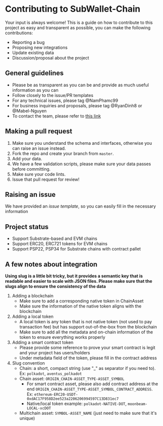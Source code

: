 # Contributing to SubWallet-Chain
Your input is always welcome! This is a guide on how to contribute to this project as easy and transparent as possible, you can make the following contributions:
- Reporting a bug
- Proposing new integrations
- Update existing data
- Discussion/proposal about the project

## General guidelines
- Please be as transparent as you can be and provide as much useful information as you can
- Follow closely to the issue/PR templates
- For any technical issues, please tag @NamPhamc99
- For business inquiries and proposals, please tag @RyanDinh8 or @Mabel-Nguyen
- To contact the team, please refer to [this link](https://linktr.ee/subwallet.app)

## Making a pull request
1. Make sure you understand the schema and interfaces, otherwise you can raise an issue instead.
2. Fork the repo and create your branch from `master`.
3. Add your data.
4. We have a few validation scripts, please make sure your data passes before committing.
5. Make sure your code lints.
6. Issue that pull request for review!

## Raising an issue
We have provided an *issue template*, so you can easily fill in the necessary information

## Project status
- Support Substrate-based and EVM chains
- Support ERC20, ERC721 tokens for EVM chains
- Support PSP22, PSP34 for Substrate chains with contract pallet

## A few notes about integration
**Using slug is a little bit tricky, but it provides a semantic key that is readable and easier to scale with JSON files. Please make sure that the slugs align to ensure the consistency of the data**

1. Adding a blockchain
   - Make sure to add a corresponding native token in ChainAsset
   - Make sure the information of the native token aligns with the blockchain
2. Adding a local token
   - A local token is any token that is not native token (not used to pay transaction fee) but has support out-of-the-box from the blockchain
   - Make sure to add all the metadata and on-chain information of the token to ensure everything works properly
3. Adding a smart contract token
   - Please provide some reference to prove your smart contract is legit and your project has users/holders
   - Under metadata field of the token, please fill in the contract address
4. Slug convention
   - Chain: a short, compact string (use "_" as separator if you need to). Ex: `polkadot`, `aventus_polkadot`
   - Chain asset: `ORIGIN_CHAIN-ASSET_TYPE-ASSET_SYMBOL`
     - For smart contract asset, please also add contract address at the end `ORIGIN_CHAIN-ASSET_TYPE-ASSET_SYMBOL_CONTRACT_ADDRESS`. Ex: `ethereum-ERC20-USDT-0xdAC17F958D2ee523a2206206994597C13D831ec7`
     - Native/local token example: `polkadot-NATIVE-DOT`, `moonbeam-LOCAL-xcDOT`
   - Multichain asset: `SYMBOL-ASSET_NAME` (just need to make sure that it's unique)
